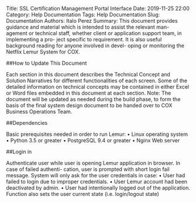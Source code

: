 Title: SSL Certification Management Portal Interface
Date: 2019-11-25 22:00
Category: Help Documentation
Tags: Help Documentation
Slug: Documentation
Authors: Italo Perez
Summary: This document provides guidance and material which is intended to assist the relevant man- agement or technical staff, whether client or application support team, in implementing a pro- ject specific to requirement. It is also useful background reading for anyone involved in devel- oping or monitoring the Netflix Lemur System for COX.

##How to Update This Document

Each section in this document describes the Technical Concept and Solution Narratives for different functionalities of each screen. Some of the detailed information on technical concepts may be contained in either Excel or Word files embedded in this document at each section.
Note: The document will be updated as needed during the build phase, to form the basis of the final system design document to be handed over to COX Business Operations Team.



##Dependencies

Basic prerequisites needed in order to run Lemur:
• Linux operating system
• Python 3.5 or greater
• PostgreSQL 9.4 or greater
• Nginx Web server


##Login in

Authenticate user while user is opening Lemur application in browser. In case of failed authenti- cation, user is prompted with short login fail message.
System will only ask for the user credentials in case:
• User had failed to login due to improper credentials.
• User Lemur account had been deactivated by admin.
• User had intentionally logged out of the application.
Function also sets the user current state (i.e. login/logout state)

